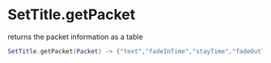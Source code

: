 # SetTitle.getPacket
returns the packet information as a table
```lua
SetTitle.getPacket(Packet) -> {"text","fadeInTime","stayTime","fadeOutTime","type"}
```